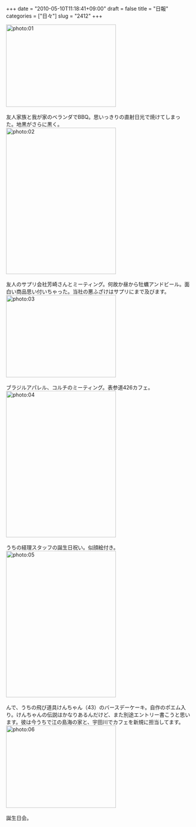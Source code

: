 +++
date = "2010-05-10T11:18:41+09:00"
draft = false
title = "日報"
categories = ["日々"]
slug = "2412"
+++

<div align="left"><a href="http://ieiri.net/wordpress/wp-content/uploads/ameblo/blog_import_4f7a38ff0aeb1.jpg"><img src="http://ieiri.net/wordpress/wp-content/uploads/ameblo/blog_import_4f7a38ff0aeb1.jpg" alt="photo:01" width="300" height="225" border="0" /></a></div><br clear="all" />
友人家族と我が家のベランダでBBQ。思いっきりの直射日光で焼けてしまった。地黒がさらに黒く。
<div align="left"><a href="http://ieiri.net/wordpress/wp-content/uploads/ameblo/blog_import_4f7a390027596.jpg"><img src="http://ieiri.net/wordpress/wp-content/uploads/ameblo/blog_import_4f7a390027596.jpg" alt="photo:02" width="300" height="400" border="0" /></a></div><br clear="all" />
友人のサプリ会社芳崎さんとミーティング。何故か昼から牡蠣アンドビール。面白い商品思い付いちゃった。当社の悪ふざけはサプリにまで及びます。
<div align="left"><a href="http://ieiri.net/wordpress/wp-content/uploads/ameblo/blog_import_4f7a3900dcb32.jpg"><img src="http://ieiri.net/wordpress/wp-content/uploads/ameblo/blog_import_4f7a3900dcb32.jpg" alt="photo:03" width="300" height="225" border="0" /></a></div><br clear="all" />
ブラジルアパレル、コルチのミーティング。表参道426カフェ。
<div align="left"><a href="http://ieiri.net/wordpress/wp-content/uploads/ameblo/blog_import_4f7a3901a1eb3.jpg"><img src="http://ieiri.net/wordpress/wp-content/uploads/ameblo/blog_import_4f7a3901a1eb3.jpg" alt="photo:04" width="300" height="400" border="0" /></a></div><br clear="all" />
うちの経理スタッフの誕生日祝い。似顔絵付き。
<div align="left"><a href="http://ieiri.net/wordpress/wp-content/uploads/ameblo/blog_import_4f7a39028cb43.jpg"><img src="http://ieiri.net/wordpress/wp-content/uploads/ameblo/blog_import_4f7a39028cb43.jpg" alt="photo:05" width="300" height="400" border="0" /></a></div><br clear="all" />
んで、うちの飛び道具けんちゃん（43）のバースデーケーキ。自作のポエム入り。けんちゃんの伝説はかなりあるんだけど、また別途エントリー書こうと思います。彼は今うちで江の島海の家と、宇田川でカフェを新規に担当してます。
<div align="left"><a href="http://ieiri.net/wordpress/wp-content/uploads/ameblo/blog_import_4f7a39032bd3c.jpg"><img src="http://ieiri.net/wordpress/wp-content/uploads/ameblo/blog_import_4f7a39032bd3c.jpg" alt="photo:06" width="300" height="225" border="0" /></a></div><br clear="all" />
誕生日会。
